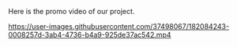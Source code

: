 Here is the promo video of our project.

https://user-images.githubusercontent.com/37498067/182084243-0008257d-3ab4-4736-b4a9-925de37ac542.mp4

